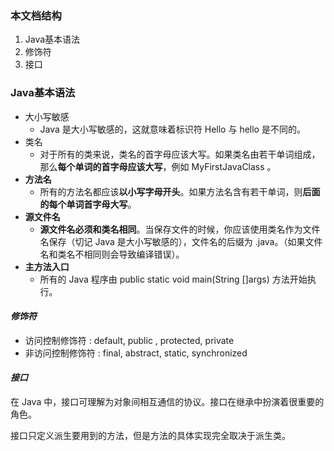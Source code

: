 ### 本文档结构 ###
1. Java基本语法
2. 修饰符
3. 接口

### Java基本语法 ###
- 大小写敏感
	- Java 是大小写敏感的，这就意味着标识符 Hello 与 hello 是不同的。
- 类名
	- 对于所有的类来说，类名的首字母应该大写。如果类名由若干单词组成，那么**每个单词的首字母应该大写**，例如 MyFirstJavaClass 。
- **方法名**
	- 所有的方法名都应该**以小写字母开头**。如果方法名含有若干单词，则**后面的每个单词首字母大写**。
- **源文件名**
	- **源文件名必须和类名相同**。当保存文件的时候，你应该使用类名作为文件名保存（切记 Java 是大小写敏感的），文件名的后缀为 .java。（如果文件名和类名不相同则会导致编译错误）。
- **主方法入口**
	- 所有的 Java 程序由 public static void main(String []args) 方法开始执行。


#### *修饰符* ####
- 访问控制修饰符 : default, public , protected, private
- 非访问控制修饰符 : final, abstract, static, synchronized

#### *接口* ####

在 Java 中，接口可理解为对象间相互通信的协议。接口在继承中扮演着很重要的角色。

接口只定义派生要用到的方法，但是方法的具体实现完全取决于派生类。